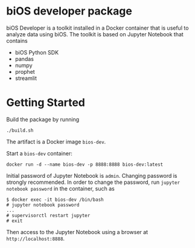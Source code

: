 # biOS developer package

biOS Developer is a toolkit installed in a Docker container that is useful to
analyze data using biOS. The toolkit is based on Jupyter Notebook that contains

- biOS Python SDK
- pandas
- numpy
- prophet
- streamlit

# Getting Started

Build the package by running

```
./build.sh
```

The artifact is a Docker image `bios-dev`.

Start a `bios-dev` container:

```
docker run -d --name bios-dev -p 8888:8888 bios-dev:latest
```

Initial password of Jupyter Notebook is `admin`. Changing password is strongly recommended.
In order to change the password, run `jupyter notebook password` in the container, such as

```
$ docker exec -it bios-dev /bin/bash
# jupyter notebook password
...
# supervisorctl restart jupyter
# exit
```

Then access to the Jupyter Notebook using a browser at `http://localhost:8888`.

